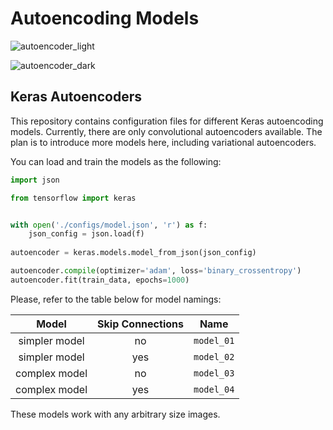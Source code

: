 # Autoencoding Models

![autoencoder_light](https://user-images.githubusercontent.com/16051397/149675837-20a669e5-9dc4-49d8-a0e1-29f2d2d1af89.png#gh-light-mode-only)

![autoencoder_dark](https://user-images.githubusercontent.com/16051397/149675856-209c0474-f812-4bf0-b0b7-b8b61ca574db.png#gh-dark-mode-only)

## Keras Autoencoders

This repository contains configuration files for different Keras autoencoding models. Currently, there are only convolutional autoencoders available. The plan is to introduce more models here, including variational autoencoders.

You can load and train the models as the following:

```python
import json

from tensorflow import keras


with open('./configs/model.json', 'r') as f:
    json_config = json.load(f)
 
autoencoder = keras.models.model_from_json(json_config)

autoencoder.compile(optimizer='adam', loss='binary_crossentropy')
autoencoder.fit(train_data, epochs=1000)
```

Please, refer to the table below for model namings:

| Model         | Skip Connections | Name       |
| :-----------: | :--------------: | :--------: |
| simpler model | no               | `model_01` |
| simpler model | yes              | `model_02` |
| complex model | no               | `model_03` |
| complex model | yes              | `model_04` |

These models work with any arbitrary size images.
